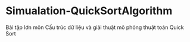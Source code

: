 # Simualation-QuickSortAlgorithm
Bài tập lớn môn Cấu trúc dữ liệu và giải thuật mô phỏng thuật toán Quick Sort
